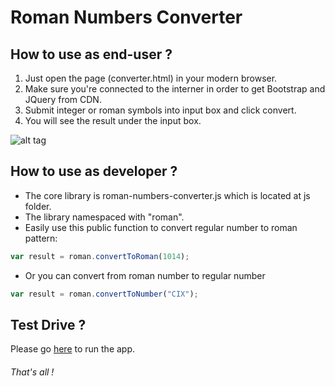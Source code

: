# Roman Numbers Converter

## How to use as end-user ?

1. Just open the page (converter.html) in your modern browser. 
2. Make sure you're connected to the interner in order to get Bootstrap and JQuery from CDN.
3. Submit integer or roman symbols into input box and click convert.
4. You will see the result under the input box.

![alt tag](http://i.imgur.com/ztz9b1u.png)

## How to use as developer ?
- The core library is roman-numbers-converter.js which is located at js folder.
- The library namespaced with "roman".
- Easily use this public function to convert regular number to roman pattern:
```javascript
var result = roman.convertToRoman(1014);
```
- Or you can convert from roman number to regular number
```javascript
var result = roman.convertToNumber("CIX");
```

## Test Drive ?
Please go [here](http://htmlpreview.github.io/?https://github.com/hatemcode/roman-numbers-converter/master/converter.html) to run the app.
###### That's all !
